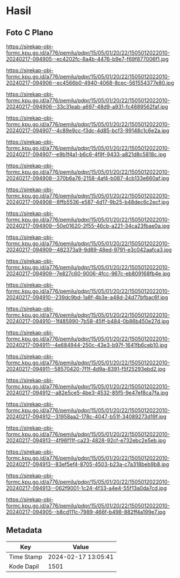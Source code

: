 # Hasil

## Foto C Plano

https://sirekap-obj-formc.kpu.go.id/a776/pemilu/pdpr/15/05/01/20/22/1505012022010-20240217-094905--ec4202fc-8a4b-4476-b9e7-f69f877006f1.jpg

https://sirekap-obj-formc.kpu.go.id/a776/pemilu/pdpr/15/05/01/20/22/1505012022010-20240217-094906--ec4566b0-4940-4068-8cec-561554377e80.jpg

https://sirekap-obj-formc.kpu.go.id/a776/pemilu/pdpr/15/05/01/20/22/1505012022010-20240217-094906--33c31eab-a697-48d9-a931-fc4889562faf.jpg

https://sirekap-obj-formc.kpu.go.id/a776/pemilu/pdpr/15/05/01/20/22/1505012022010-20240217-094907--4c89e9cc-f3dc-4d85-bcf3-99148c1c6e2a.jpg

https://sirekap-obj-formc.kpu.go.id/a776/pemilu/pdpr/15/05/01/20/22/1505012022010-20240217-094907--e9b1f4a1-b6c6-4f9f-9433-a821d8c5818c.jpg

https://sirekap-obj-formc.kpu.go.id/a776/pemilu/pdpr/15/05/01/20/22/1505012022010-20240217-094908--370b6a76-2158-4af4-b087-4cb133e660af.jpg

https://sirekap-obj-formc.kpu.go.id/a776/pemilu/pdpr/15/05/01/20/22/1505012022010-20240217-094908--8ffb5536-e587-4d17-9b25-b48dec6c2ecf.jpg

https://sirekap-obj-formc.kpu.go.id/a776/pemilu/pdpr/15/05/01/20/22/1505012022010-20240217-094909--50e01620-2f55-46cb-a221-34ca23fbae0a.jpg

https://sirekap-obj-formc.kpu.go.id/a776/pemilu/pdpr/15/05/01/20/22/1505012022010-20240217-094909--482373a9-9d89-48ed-9791-e3c042aafca3.jpg

https://sirekap-obj-formc.kpu.go.id/a776/pemilu/pdpr/15/05/01/20/22/1505012022010-20240217-094909--7e827c60-9006-4fcc-967c-eb809168fb4e.jpg

https://sirekap-obj-formc.kpu.go.id/a776/pemilu/pdpr/15/05/01/20/22/1505012022010-20240217-094910--239dc9bd-1a8f-4b3e-a48d-24d77bfbac6f.jpg

https://sirekap-obj-formc.kpu.go.id/a776/pemilu/pdpr/15/05/01/20/22/1505012022010-20240217-094910--1f485990-7b58-45ff-b484-0b86b450e27d.jpg

https://sirekap-obj-formc.kpu.go.id/a776/pemilu/pdpr/15/05/01/20/22/1505012022010-20240217-094911--4e684944-250c-43e3-b97f-1641fb6ceb10.jpg

https://sirekap-obj-formc.kpu.go.id/a776/pemilu/pdpr/15/05/01/20/22/1505012022010-20240217-094911--58570420-7f1f-4d9a-8391-f5f25293ebd2.jpg

https://sirekap-obj-formc.kpu.go.id/a776/pemilu/pdpr/15/05/01/20/22/1505012022010-20240217-094912--a82e5ce5-4be3-4532-85f5-9e47ef8ca7fa.jpg

https://sirekap-obj-formc.kpu.go.id/a776/pemilu/pdpr/15/05/01/20/22/1505012022010-20240217-094912--31958aa2-178c-4047-b51f-34089273d19f.jpg

https://sirekap-obj-formc.kpu.go.id/a776/pemilu/pdpr/15/05/01/20/22/1505012022010-20240217-094913--4f96f11f-ca23-4828-92cf-e732ebc2e5eb.jpg

https://sirekap-obj-formc.kpu.go.id/a776/pemilu/pdpr/15/05/01/20/22/1505012022010-20240217-094913--83ef5ef4-8705-4503-b23a-c7a318beb9b8.jpg

https://sirekap-obj-formc.kpu.go.id/a776/pemilu/pdpr/15/05/01/20/22/1505012022010-20240217-094913--062f9001-1c24-4f33-a4e4-55f13a0da7cd.jpg

https://sirekap-obj-formc.kpu.go.id/a776/pemilu/pdpr/15/05/01/20/22/1505012022010-20240217-094905--b8cd111c-7989-466f-b498-882ff4a199e7.jpg


## Metadata

| Key        | Value               |
| ---------- | ------------------- |
| Time Stamp | 2024-02-17 13:05:41 |
| Kode Dapil | 1501                |



